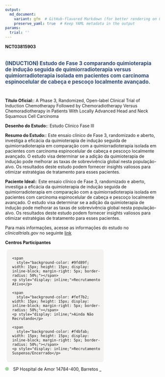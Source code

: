 ```yaml
---
output: 
  md_document:
    variant: gfm  # GitHub-flavored Markdown (for better rendering on GitHub)
    preserve_yaml: true  # Keep YAML metadata in the output
params:
  trial: ''
---
```


**NCT03815903**

<div style="padding: 5px 5px 5px 0px; font-size: 1.20em; font-weight: bold; color: #2E4A7F; text-align: left; margin-bottom: 20px">

(INDUCTION) Estudo de Fase 3 comparando quimioterapia de indução seguida
de quimiorradioterapia versus quimiorradioterapia isolada em pacientes
com carcinoma espinocelular de cabeça e pescoço localmente avançado.

</div>

**Título Oficial:**: A Phase 3, Randomized, Open-label Clinical Trial of
Induction Chemotherapy Followed by Chemoradiotherapy Versus
Chemoradiotherapy in Patients With Locally Advanced Head and Neck
Squamous Cell Carcinoma

**Desenho do Estudo:**: Estudo Clinico Fase III

**Resumo do Estudo:**: Este ensaio clínico de Fase 3, randomizado e
aberto, investiga a eficácia da quimioterapia de indução seguida de
quimiorradioterapia em comparação com a quimiorradioterapia isolada em
pacientes com carcinoma espinocelular de cabeça e pescoço localmente
avançado. O estudo visa determinar se a adição da quimioterapia de
indução pode melhorar as taxas de sobrevivência global nesta
população-alvo. Os resultados deste estudo podem fornecer insights
valiosos para otimizar estratégias de tratamento para esses pacientes.

**Paciente Ideal:**: Este ensaio clínico de Fase 3, randomizado e
aberto, investiga a eficácia da quimioterapia de indução seguida de
quimiorradioterapia em comparação com a quimiorradioterapia isolada em
pacientes com carcinoma espinocelular de cabeça e pescoço localmente
avançado. O estudo visa determinar se a adição da quimioterapia de
indução pode melhorar as taxas de sobrevivência global nesta
população-alvo. Os resultados deste estudo podem fornecer insights
valiosos para otimizar estratégias de tratamento para esses pacientes.

Para mais informações, acesse as informações do estudo no
*clinicaltrials.gov* no seguinte
[link](https://clinicaltrials.gov/ct2/show/NCT03815903)

**Centros Participantes**

<div style="margin-bottom: 8px; margin-left: 5px; padding: 8px; max-width: 300px; background-color: #f3f2f1; border-radius: 8px;">

<div style="margin-left: 10px;">

    <span 
      style="background-color: #9fd89f; width: 15px; height: 15px; display: inline-block; margin-right: 5px; border-radius: 50%;"></span>
    <p style="display: inline;">Recrutamento Ativo</p>

</div>

<div style="margin-left: 10px;">

    <span 
      style="background-color: #fef7b2; width: 15px; height: 15px; display: inline-block; margin-right: 5px; border-radius: 50%;"></span>
    <p style="display: inline;">Ainda Não Recrutando</p>

</div>

<div style="margin-left: 10px;">

    <span 
      style="background-color: #f4bfab; width: 15px; height: 15px; display: inline-block; margin-right: 5px; border-radius: 50%;"></span>
    <p style="display: inline;">Recrutamento Suspenso/Encerrado</p>

</div>

</div>

<span style="display: inline-block; width: 12px; height: 12px; border-radius: 50%; margin-right: 10px; padding-bottom: 0px; background-color: #9fd89f;"></span>
SP Hospital de Amor 14784-400, Barretos
<span style="color: #2E4A7F; text-decoration: none; font-weight: 500; font-size: 0.8">[REPORTAR
ERRO](https://flazar.shinyapps.io/formsapp?study_nct_id=NCT03815903&location_id=BARRETOSCANCERHOSPITALBARRETOSSAOPAULO14784400BRAZIL&location_full_name=Hospital%20de%20Amor%2C%2014784-400%2C%20Barretos&form_type=Reportar%20Erro)</span>
